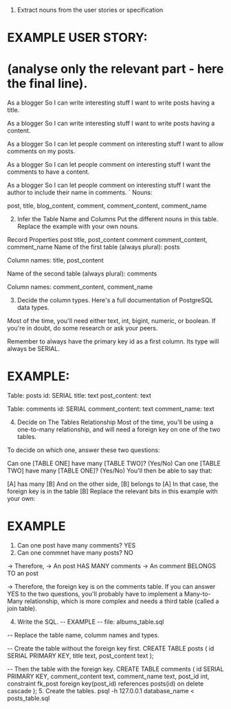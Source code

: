 1. Extract nouns from the user stories or specification
# EXAMPLE USER STORY:
# (analyse only the relevant part - here the final line).

As a blogger
So I can write interesting stuff
I want to write posts having a title.

As a blogger
So I can write interesting stuff
I want to write posts having a content.

As a blogger
So I can let people comment on interesting stuff
I want to allow comments on my posts.

As a blogger
So I can let people comment on interesting stuff
I want the comments to have a content.

As a blogger
So I can let people comment on interesting stuff
I want the author to include their name in comments.
`
Nouns:

post, title, blog_content, comment, comment_content, comment_name

2. Infer the Table Name and Columns
Put the different nouns in this table. Replace the example with your own nouns.

Record	Properties
post	title, post_content
comment	comment_content, comment_name
Name of the first table (always plural): posts

Column names: title, post_content

Name of the second table (always plural): comments

Column names: comment_content, comment_name

3. Decide the column types.
Here's a full documentation of PostgreSQL data types.

Most of the time, you'll need either text, int, bigint, numeric, or boolean. If you're in doubt, do some research or ask your peers.

Remember to always have the primary key id as a first column. Its type will always be SERIAL.

# EXAMPLE:

Table: posts
id: SERIAL
title: text
post_content: text

Table: comments
id: SERIAL
comment_content: text
comment_name: text

4. Decide on The Tables Relationship
Most of the time, you'll be using a one-to-many relationship, and will need a foreign key on one of the two tables.

To decide on which one, answer these two questions:

Can one [TABLE ONE] have many [TABLE TWO]? (Yes/No)
Can one [TABLE TWO] have many [TABLE ONE]? (Yes/No)
You'll then be able to say that:

[A] has many [B]
And on the other side, [B] belongs to [A]
In that case, the foreign key is in the table [B]
Replace the relevant bits in this example with your own:

# EXAMPLE

1. Can one post have many comments? YES
2. Can one commnet have many posts? NO

-> Therefore,
-> An post HAS MANY comments
-> An comment BELONGS TO an post

-> Therefore, the foreign key is on the comments table.
If you can answer YES to the two questions, you'll probably have to implement a Many-to-Many relationship, which is more complex and needs a third table (called a join table).

4. Write the SQL.
-- EXAMPLE
-- file: albums_table.sql

-- Replace the table name, columm names and types.

-- Create the table without the foreign key first.
CREATE TABLE posts (
  id SERIAL PRIMARY KEY,
  title text,
  post_content text
);

-- Then the table with the foreign key.
CREATE TABLE comments (
  id SERIAL PRIMARY KEY,
  comment_content text,
  comment_name text,
  post_id int,
  constraint fk_post foreign key(post_id)
    references posts(id)
    on delete cascade
);
5. Create the tables.
psql -h 127.0.0.1 database_name < posts_table.sql